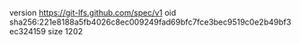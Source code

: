 version https://git-lfs.github.com/spec/v1
oid sha256:221e8188a5fb4026c8ec009249fad69bfc7fce3bec9519c0e2b49bf3ec324159
size 1202
